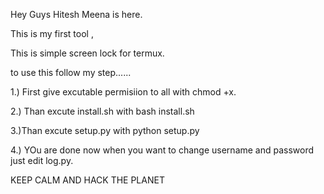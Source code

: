 Hey Guys Hitesh Meena is here.

This is my first tool ,
 

This is simple screen lock for termux.

to use this 
 follow my step......

1.) First give excutable permisiion to all with chmod +x.

2.)
Than excute install.sh with bash install.sh

3.)Than excute setup.py with python setup.py

4.) 
YOu are done now when you want to change username and password just edit log.py.


KEEP CALM AND HACK THE PLANET
